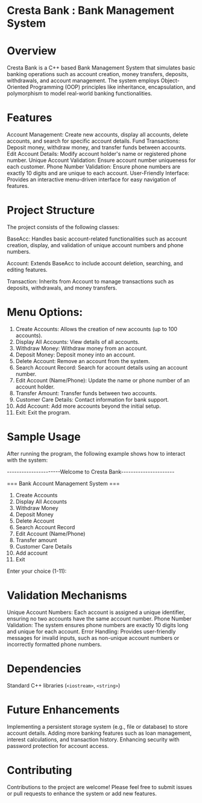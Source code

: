 # Cresta Bank : Bank Management System

# Overview
Cresta Bank is a C++ based Bank Management System that simulates basic banking operations such as account creation, money transfers, deposits, withdrawals, and account management. The system employs Object-Oriented Programming (OOP) principles like inheritance, encapsulation, and polymorphism to model real-world banking functionalities.

# Features
Account Management: Create new accounts, display all accounts, delete accounts, and search for specific account details.
Fund Transactions: Deposit money, withdraw money, and transfer funds between accounts.
Edit Account Details: Modify account holder's name or registered phone number.
Unique Account Validation: Ensure account number uniqueness for each customer.
Phone Number Validation: Ensure phone numbers are exactly 10 digits and are unique to each account.
User-Friendly Interface: Provides an interactive menu-driven interface for easy navigation of features.


# Project Structure
The project consists of the following classes:

BaseAcc: Handles basic account-related functionalities such as account creation, display, and validation of unique account numbers and phone numbers.

Account: Extends BaseAcc to include account deletion, searching, and editing features.

Transaction: Inherits from Account to manage transactions such as deposits, withdrawals, and money transfers.

# Menu Options:
1. Create Accounts: Allows the creation of new accounts (up to 100 accounts).
2. Display All Accounts: View details of all accounts.
3. Withdraw Money: Withdraw money from an account.
4. Deposit Money: Deposit money into an account.
5. Delete Account: Remove an account from the system.
6. Search Account Record: Search for account details using an account number.
7. Edit Account (Name/Phone): Update the name or phone number of an account holder.
8. Transfer Amount: Transfer funds between two accounts.
9. Customer Care Details: Contact information for bank support.
10. Add Account: Add more accounts beyond the initial setup.
11. Exit: Exit the program.

# Sample Usage
After running the program, the following example shows how to interact with the system:


----------------------Welcome to Cresta Bank----------------------

=== Bank Account Management System ===
1. Create Accounts
2. Display All Accounts
3. Withdraw Money
4. Deposit Money
5. Delete Account
6. Search Account Record
7. Edit Account (Name/Phone)
8. Transfer amount
9. Customer Care Details
10. Add account
11. Exit

Enter your choice (1-11):


# Validation Mechanisms
Unique Account Numbers: Each account is assigned a unique identifier, ensuring no two accounts have the same account number.
Phone Number Validation: The system ensures phone numbers are exactly 10 digits long and unique for each account.
Error Handling: Provides user-friendly messages for invalid inputs, such as non-unique account numbers or incorrectly formatted phone numbers.

# Dependencies
Standard C++ libraries (`<iostream>`, `<string>`)

# Future Enhancements
Implementing a persistent storage system (e.g., file or database) to store account details.
Adding more banking features such as loan management, interest calculations, and transaction history.
Enhancing security with password protection for account access.

# Contributing
Contributions to the project are welcome! Please feel free to submit issues or pull requests to enhance the system or add new features.
